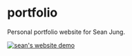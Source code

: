 # portfolio

Personal portfolio website for Sean Jung.

[![sean's website demo](./src/assets/demo.gif)](jungjs.com)